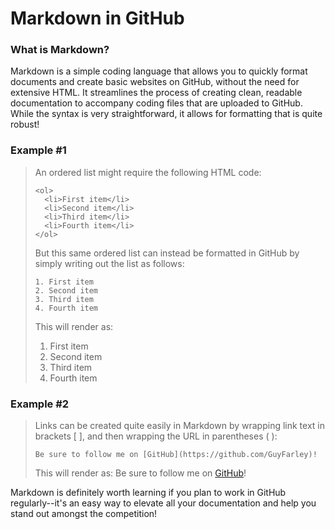 # Markdown in GitHub


### What is Markdown?

Markdown is a simple coding language that allows you to quickly format documents and create basic websites on GitHub, without the need for extensive HTML. It streamlines the process of creating clean, readable documentation to accompany coding files that are uploaded to GitHub. While the syntax is very straightforward, it allows for formatting that is quite robust!


### Example #1

> An ordered list might require the following HTML code:
> ```
> <ol>
>   <li>First item</li>
>   <li>Second item</li>
>   <li>Third item</li>
>   <li>Fourth item</li>
> </ol>
> ```
> 
>But this same ordered list can instead be formatted in GitHub by simply writing out the list as follows:
> ```
> 1. First item
> 2. Second item
> 3. Third item
> 4. Fourth item
> ```
> This will render as:
> 
> 1. First item
> 2. Second item
> 3. Third item
> 4. Fourth item


### Example #2

> Links can be created quite easily in Markdown by wrapping link text in brackets [ ], and then wrapping the URL in parentheses ( ):
> ```
> Be sure to follow me on [GitHub](https://github.com/GuyFarley)!
> ```
> This will render as:
> Be sure to follow me on [GitHub](https://github.com/GuyFarley)!



Markdown is definitely worth learning if you plan to work in GitHub regularly--it's an easy way to elevate all your documentation and help you stand out amongst the competition!
